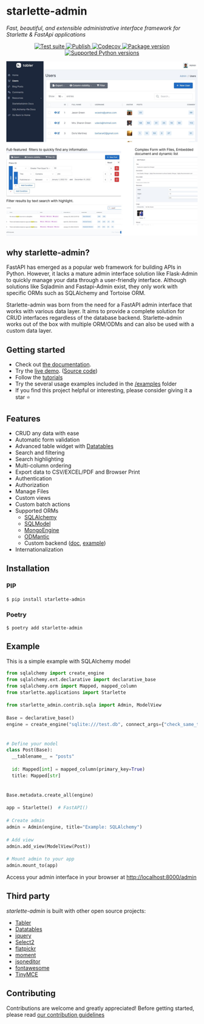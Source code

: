 # starlette-admin

*Fast, beautiful, and extensible administrative interface framework for Starlette & FastApi applications*

<div align="center">
<a href="https://github.com/jowilf/starlette-admin/actions/workflows/test.yml">
    <img src="https://github.com/jowilf/starlette-admin/actions/workflows/test.yml/badge.svg" alt="Test suite">
</a>
<a href="https://github.com/jowilf/starlette-admin/actions">
    <img src="https://github.com/jowilf/starlette-admin/actions/workflows/publish.yml/badge.svg" alt="Publish">
</a>
<a href="https://codecov.io/gh/jowilf/starlette-admin">
    <img src="https://codecov.io/gh/jowilf/starlette-admin/branch/main/graph/badge.svg" alt="Codecov">
</a>
<a href="https://pypi.org/project/starlette-admin/">
    <img src="https://badge.fury.io/py/starlette-admin.svg" alt="Package version">
</a>
<a href="https://pypi.org/project/starlette-admin/">
    <img src="https://img.shields.io/pypi/pyversions/starlette-admin?color=2334D058" alt="Supported Python versions">
</a>
</div>

![Preview image](https://raw.githubusercontent.com/jowilf/starlette-admin/main/docs/images/preview.jpg)

## why starlette-admin?

FastAPI has emerged as a popular web framework for building APIs in Python. However, it lacks a mature admin interface
solution like Flask-Admin to quickly manage your data through a user-friendly interface. Although
solutions like Sqladmin and Fastapi-Admin exist, they only work with specific ORMs such as SQLAlchemy and Tortoise ORM.

Starlette-admin was born from the need for a FastAPI admin interface that works with various data layer. It aims
to provide a complete solution for CRUD interfaces regardless of the database backend. Starlette-admin works out of the
box with multiple ORM/ODMs and can also be used with a custom data layer.

## Getting started

* Check out [the documentation](https://jowilf.github.io/starlette-admin).
* Try the [live demo](https://starlette-admin-demo.jowilf.com/). ([Source code](https://github.com/jowilf/starlette-admin-demo))
* Follow the [tutorials](https://jowilf.github.io/starlette-admin/tutorials/)
* Try the several usage examples included in the [/examples](https://github.com/jowilf/starlette-admin/tree/main/examples) folder
* If you find this project helpful or interesting, please consider giving it a star ⭐️

## Features

- CRUD any data with ease
- Automatic form validation
- Advanced table widget with [Datatables](https://datatables.net/)
- Search and filtering
- Search highlighting
- Multi-column ordering
- Export data to CSV/EXCEL/PDF and Browser Print
- Authentication
- Authorization
- Manage Files
- Custom views
- Custom batch actions
- Supported ORMs
    * [SQLAlchemy](https://www.sqlalchemy.org/)
    * [SQLModel](https://sqlmodel.tiangolo.com/)
    * [MongoEngine](http://mongoengine.org/)
    * [ODMantic](https://github.com/art049/odmantic/)
    * Custom backend ([doc](https://jowilf.github.io/starlette-admin/advanced/base-model-view/), [example](https://github.com/jowilf/starlette-admin/tree/main/examples/custom-backend))
- Internationalization

## Installation

### PIP

```shell
$ pip install starlette-admin
```

### Poetry

```shell
$ poetry add starlette-admin
```

## Example

This is a simple example with SQLAlchemy model

```python
from sqlalchemy import create_engine
from sqlalchemy.ext.declarative import declarative_base
from sqlalchemy.orm import Mapped, mapped_column
from starlette.applications import Starlette

from starlette_admin.contrib.sqla import Admin, ModelView

Base = declarative_base()
engine = create_engine("sqlite:///test.db", connect_args={"check_same_thread": False})


# Define your model
class Post(Base):
  __tablename__ = "posts"

  id: Mapped[int] = mapped_column(primary_key=True)
  title: Mapped[str]


Base.metadata.create_all(engine)

app = Starlette()  # FastAPI()

# Create admin
admin = Admin(engine, title="Example: SQLAlchemy")

# Add view
admin.add_view(ModelView(Post))

# Mount admin to your app
admin.mount_to(app)
```

Access your admin interface in your browser at [http://localhost:8000/admin](http://localhost:8000/admin)

## Third party

*starlette-admin* is built with other open source projects:

- [Tabler](https://tabler.io/)
- [Datatables](https://datatables.net/)
- [jquery](https://jquery.com/)
- [Select2](https://select2.org/)
- [flatpickr](https://flatpickr.js.org/)
- [moment](http://momentjs.com/)
- [jsoneditor](https://github.com/josdejong/jsoneditor)
- [fontawesome](https://fontawesome.com/)
- [TinyMCE](https://www.tiny.cloud/)

## Contributing

Contributions are welcome and greatly appreciated! Before getting started, please read
[our contribution guidelines](https://github.com/jowilf/starlette-admin/blob/main/CONTRIBUTING.md)
